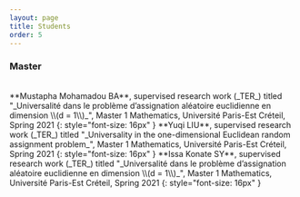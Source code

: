 ```yaml
---
layout: page
title: Students
order: 5
---
```



### Master

<br/>
**Mustapha Mohamadou BA**, supervised research work (_TER_) titled "_Universalité dans le problème d’assignation aléatoire
euclidienne en dimension \\(d = 1\\)_", Master 1 Mathematics, Université Paris-Est Créteil, Spring 2021
{: style="font-size: 16px" }
**Yuqi LIU**, supervised research work (_TER_) titled "_Universality in the one-dimensional Euclidean random assignment problem_", Master 1 Mathematics, Université Paris-Est Créteil, Spring 2021
{: style="font-size: 16px" }
**Issa Konate SY**, supervised research work (_TER_) titled "_Universalité dans le problème d’assignation aléatoire
euclidienne en dimension \\(d = 1\\)_", Master 1 Mathematics, Université Paris-Est Créteil, Spring 2021
{: style="font-size: 16px" }
